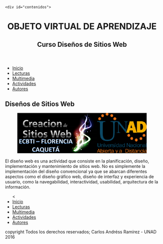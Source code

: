 <!DOCTYPE html>
<html lang="es">
<!-- son comentarios -->
<head>
	<meta charset="UTF-8">
	<meta content = "CARLOS ANDRES RAMIREZ" NAME="author"/>
	<meta content = "Diseño Web Ingeniería de Sistemas UNAD" NAME="description"/>
	<meta content = "PROYECTO,UNIDAD2,UNAD" NAME="keywords"/>
	<!-- el siguiente se muestra en el titulo de la pagina inicial -->
	<title>.:: Unidad2 UNAD - Carlos Andrés Ramírez ::.</title>
	<link rel="stylesheet" href="css/normalize.css">
	<link href="https://fonts.googleapis.com/css?family=Fjalla+One|Lobster" rel="stylesheet">
	<link href="https://fonts.googleapis.com/css?family=Pacifico" rel="stylesheet">
	<link rel="stylesheet" href="css/style.css">
</head>

<body>
	
	<div id="contenidos">
<header>
	<h1>OBJETO VIRTUAL DE APRENDIZAJE</h1>
	<h2>Curso Diseños de Sitios Web</h2>
</header>
<nav>
	<ul class="menu">
		<li><a href="Inicio" class="menu">Inicio</a></li>
		<li><a href="Lecturas" class="menu">Lecturas</a></li>
		<li><a href="Multimedia" class="menu">Multimedia</a></li>
		<li><a href="Actividades" class="menu">Actividades</a></li>
		<li><a href="Autores" class="menu">Autores</a></li>
	</ul>
</nav>
<!-- codigo para montar la imagen -->
<section>
	<article>
		<h2>Diseños de Sitios Web</h2>
		<figure>
			<img src="image/creacionweb2.png" alt="DISEÑOS WEB">
			<figcaption>
				<span>
					<!--imagen computador<a href="http://www.google.com" class="menu">computador portatil</a> -->
				</span>
			</figcaption>
		</figure>
		<!-- codigo para montar un parrafo -->
		<p>
			El diseño web es una actividad que consiste en la planificación, diseño, implementación y mantenimiento de sitios web. No es simplemente la implementación del diseño convencional ya que se abarcan diferentes aspectos como el diseño gráfico web, diseño de interfaz y experiencia de usuario, como la navegabilidad, interactividad, usabilidad, arquitectura de la información.
		</p>
	</article>
</section>
<aside>
	<!-- codigo para crear otros vinculos como facee -->
<ul >
		< <li><a href="Inicio" >Inicio</a></li>
		<li><a href="Lecturas" >Lecturas</a></li>
		<li><a href="Multimedia" >Multimedia</a></li> 
		<li><a href="Actividades" >Actividades</a></li> 
		<li><a href="Autores" >Autores</a></li> 
	</ul>

</aside>
<footer>
	<!-- codigo para crear un pie de página se le pondria h3 para sacar el cuadroblanco -->

copyright Todos los derechos reservados; Carlos Andréss Ramírez - UNAD 2016
</footer>
	</div>
</body>
<script src="js/"></script>
	<script src="js/modernizr.js"></script>		
	<script src="js/prefixfree.min.js"></script>
	<script src="js/jquery-3.1.0.js"></script>

</html>

